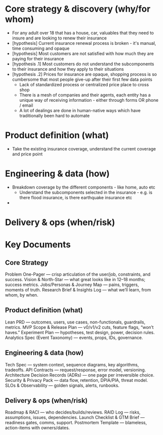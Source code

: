 # Core strategy & discovery (why/for whom)

* For any adult over 18 that has a house, car, valuables that they need to insure and are looking to renew their insurance
* [hypothesis] Current insurance renewal process is broken - it's manual, time consuming and opaque
* [hypothesis] Most customers are not satisfied with how much they are paying for their insurance
 * [hypothesis .1] Most customers do not understand the subcomponents to their insurance and how they apply to their situations
 * [hypothesis .2] Prices for insurance are opaque, shopping process is so cumbersome that most people give-up after their first few data points
   * Lack of standardized process or centralized price place to cross shop
   * There is a mesh of companies and their agents, each entity has a unique way of receiving information - either through forms OR phone / email
   * A lot of dealings are done in human-native ways which have traditionally been hard to automate

# Product definition (what)
* Take the existing insurance coverage, understand the current coverage and price point


# Engineering & data (how)

* Breakdown coverage by the different components - like home, auto etc
  * Understand the subcomponents selected in the insurance - e.g. is there flood insurance, is there earthquake insurance etc
* 


# Delivery & ops (when/risk)


# Key Documents

## Core Strategy
Problem One-Pager — crisp articulation of the user/job, constraints, and success.
Vision & North-Star — what great looks like in 12–18 months; success metrics.
Jobs/Personas & Journey Map — pains, triggers, moments of truth.
Research Brief & Insights Log — what we’ll learn, from whom, by when.

## Product definition (what)
Lean PRD — outcomes, users, use cases, non-functionals, guardrails, metrics.
MVP Scope & Release Plan — v0/v1/v2 cuts, feature flags, “won’t haves.”
Experiment Plan — hypotheses, test design, power, decision rules.
Analytics Spec (Event Taxonomy) — events, props, IDs, governance.

## Engineering & data (how)
Tech Spec — system context, sequence diagrams, key algorithms, tradeoffs.
API Contracts — request/response, error model, versioning.
Architecture Decision Records (ADRs) — one page per irreversible choice.
Security & Privacy Pack — data flow, retention, DPIA/PIA, threat model.
SLOs & Observability — golden signals, alerts, runbooks.

## Delivery & ops (when/risk)
Roadmap & RACI — who decides/builds/reviews.
RAID Log — risks, assumptions, issues, dependencies.
Launch Checklist & GTM Brief — readiness gates, comms, support.
Postmortem Template — blameless, action-items with owners/dates.

